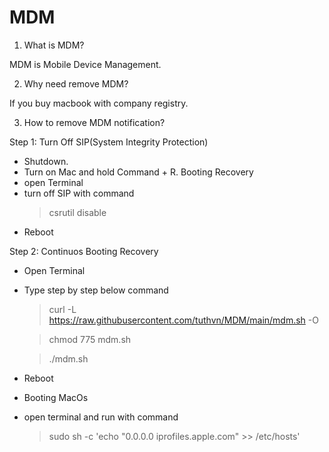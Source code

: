 # MDM

1. What is MDM?

MDM is Mobile Device Management.

2. Why need remove MDM?

If you buy macbook with company registry.

3. How to remove MDM notification?

Step 1: Turn Off SIP(System Integrity Protection)

+ Shutdown.
+ Turn on Mac and hold Command + R. Booting Recovery
+ open Terminal
+ turn off SIP with command
  > csrutil disable
+ Reboot

Step 2: Continuos Booting Recovery

+ Open Terminal
+ Type step by step below command
  > curl -L <https://raw.githubusercontent.com/tuthvn/MDM/main/mdm.sh> -O

  > chmod 775 mdm.sh

  > ./mdm.sh
+ Reboot
+ Booting MacOs
+ open terminal and run with command

  > sudo sh -c 'echo "0.0.0.0 iprofiles.apple.com" >> /etc/hosts'
